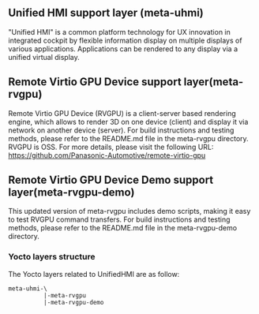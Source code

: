 ## Unified HMI support layer (meta-uhmi)
"Unified HMI" is a common platform technology for UX innovation in integrated cockpit by flexible information display on multiple displays of various applications. Applications can be rendered to any display via a unified virtual display.

## Remote Virtio GPU Device support layer(meta-rvgpu)
Remote Virtio GPU Device (RVGPU) is a client-server based rendering engine, which allows to render 3D on one device (client) and display it via network on another device (server). For build instructions and testing methods, please refer to the README.md file in the meta-rvgpu directory.
RVGPU is OSS. For more details, please visit the following URL:  
https://github.com/Panasonic-Automotive/remote-virtio-gpu

## Remote Virtio GPU Device Demo support layer(meta-rvgpu-demo)
This updated version of meta-rvgpu includes demo scripts, making it easy to test RVGPU command transfers. For build instructions and testing methods, please refer to the README.md file in the meta-rvgpu-demo directory.

### Yocto layers structure
The Yocto layers related to UnifiedHMI are as follow:

```
meta-uhmi-\
          |-meta-rvgpu
          |-meta-rvgpu-demo
```
